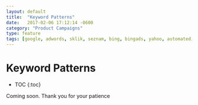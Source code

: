 ```yaml
---
layout: default
title:  "Keyword Patterns"
date:   2017-02-06 17:12:14 -0600
category: "Product Campaigns"
type: feature
tags: [google, adwords, sklik, seznam, bing, bingads, yahoo, automated, campaign, create, pattern, keyword, search, phrase, match]
---
```


# Keyword Patterns

* TOC
{:toc}

Coming soon. Thank you for your patience